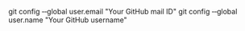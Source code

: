 git config ‐‐global user.email "Your GitHub mail ID"
git config ‐‐global user.name "Your GitHub username"

